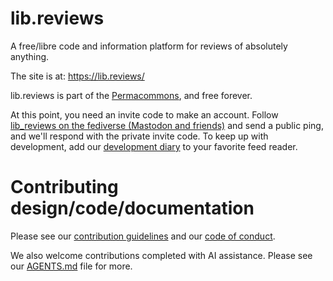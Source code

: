 # lib.reviews

A free/libre code and information platform for reviews of absolutely anything.

The site is at: https://lib.reviews/

lib.reviews is part of the [Permacommons](https://permacommons.org/), and free forever.

At this point, you need an invite code to make an account. Follow [lib_reviews on the fediverse (Mastodon and friends)](https://fosstodon.org/@lib_reviews) and send a public ping, and we'll respond with the private invite code. To keep up with development, add our [development diary](https://lib.reviews/team/6bfc0390-e218-4cb7-a446-2046cb886435/blog) to your favorite feed reader.

# Contributing design/code/documentation

Please see our [contribution guidelines](https://github.com/permacommons/lib.reviews/blob/master/CONTRIBUTING.md) and our [code of conduct](https://github.com/permacommons/lib.reviews/blob/master/CODE_OF_CONDUCT.md).

We also welcome contributions completed with AI assistance. Please see our [AGENTS.md](AGENTS.md) file for more.